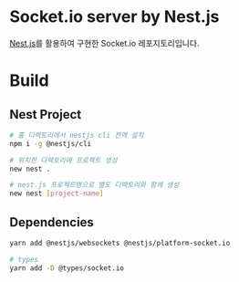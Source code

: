 # Socket.io server by Nest.js

[Nest.js](https://docs.nestjs.com/)를 활용하여 구현한 Socket.io 레포지토리입니다.

# Build

## Nest Project

```sh
# 홈 디렉토리에서 nestjs cli 전역 설치
npm i -g @nestjs/cli

# 위치한 디렉토리에 프로젝트 생성
new nest .

# nest.js 프로젝트명으로 별도 디렉토리와 함께 생성
new nest [project-name]
```

## Dependencies

```sh
yarn add @nestjs/websockets @nestjs/platform-socket.io

# types
yarn add -D @types/socket.io
```
